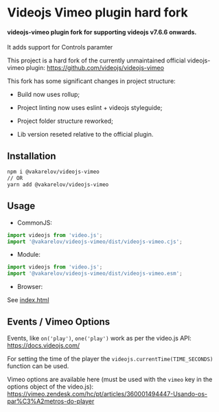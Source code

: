 # Videojs Vimeo plugin hard fork

#### videojs-vimeo  plugin fork for supporting videojs v7.6.6 onwards.
It adds support for Controls paramter

This project is a hard fork of the currently unmaintained official videojs-vimeo plugin: https://github.com/videojs/videojs-vimeo

This fork has some significant changes in project structure:

- Build now uses rollup;

- Project linting now uses eslint + videojs styleguide;

- Project folder structure reworked;

- Lib version reseted relative to the official plugin.

  

## Installation

```bash
npm i @vakarelov/videojs-vimeo
// OR
yarn add @vakarelov/videojs-vimeo
```

## Usage

- CommonJS:

```js
import videojs from 'video.js';
import '@vakarelov/videojs-vimeo/dist/videojs-vimeo.cjs';
```

- Module:

```js
import videojs from 'video.js';
import '@vakarelov/videojs-vimeo/dist/videojs-vimeo.esm';
```

- Browser:

See [index.html](https://github.com/Mobiliza/videojs-vimeo/blob/master/index.html)

## Events / Vimeo Options

Events, like `on('play')`, `one('play')` work as per the video.js API: https://docs.videojs.com/

For setting the time of the player the `videojs.currentTime(TIME_SECONDS)` function can be used.

Vimeo options are available here (must be used with the `vimeo` key in the options object of the video.js): https://vimeo.zendesk.com/hc/pt/articles/360001494447-Usando-os-par%C3%A2metros-do-player
